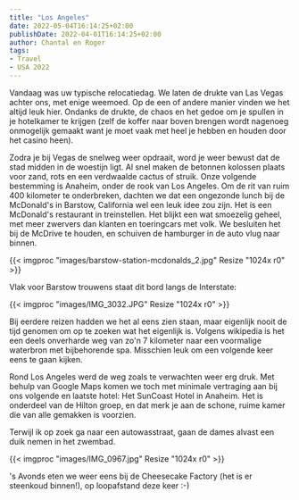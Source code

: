 ```yaml
---
title: "Los Angeles"
date: 2022-05-04T16:14:25+02:00
publishDate: 2022-04-01T16:14:25+02:00
author: Chantal en Roger
tags:
- Travel
- USA 2022
---
```


Vandaag was uw typische relocatiedag. We laten de drukte van Las Vegas achter ons, met enige weemoed. Op de een of andere manier vinden we het altijd leuk hier. Ondanks de drukte, de chaos en het gedoe om je spullen in je hotelkamer te krijgen (zelf de koffer naar boven brengen wordt nagenoeg onmogelijk gemaakt want je moet vaak met heel je hebben en houden door het casino heen).

Zodra je bij Vegas de snelweg weer opdraait, word je weer bewust dat de stad midden in de woestijn ligt. Al snel maken de betonnen kolossen plaats voor zand, rots en een verdwaalde cactus of struik. Onze volgende bestemming is Anaheim, onder de rook van Los Angeles. Om de rit van ruim 400 kilometer te onderbreken, dachten we dat een ongezonde lunch bij de McDonald's in Barstow, California wel een leuk idee zou zijn. Het is een McDonald's restaurant in treinstellen. Het blijkt een wat smoezelig geheel, met meer zwervers dan klanten en toeringcars met volk. We besluiten het bij de McDrive te houden, en schuiven de hamburger in de auto vlug naar binnen.

{{< imgproc "images/barstow-station-mcdonalds_2.jpg" Resize "1024x r0" >}}

Vlak voor Barstow trouwens staat dit bord langs de Interstate:

{{< imgproc "images/IMG_3032.JPG" Resize "1024x r0" >}}

Bij eerdere reizen hadden we het al eens zien staan, maar eigenlijk nooit de tijd genomen om op te zoeken wat het eigenlijk is. Volgens wikipedia is het een deels onverharde weg van zo'n 7 kilometer naar een voormalige waterbron met bijbehorende spa. Misschien leuk om een volgende keer eens te gaan kijken.

Rond Los Angeles werd de weg zoals te verwachten weer erg druk. Met behulp van Google Maps komen we toch met minimale vertraging aan bij ons volgende en laatste hotel: Het SunCoast Hotel in Anaheim. Het is onderdeel van de Hilton groep, en dat merk je aan de schone, ruime kamer die van alle gemakken is voorzien.

Terwijl ik op zoek ga naar een autowasstraat, gaan de dames alvast een duik nemen in het zwembad.

{{< imgproc "images/IMG_0967.jpg" Resize "1024x r0" >}}

's Avonds eten we weer eens bij de Cheesecake Factory (het is er steenkoud binnen!), op loopafstand deze keer :-)
